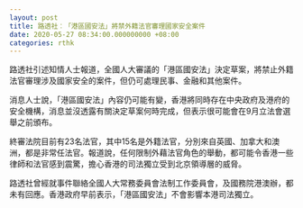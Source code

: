 ```yaml
---
layout: post
title: 路透社︰「港區國安法」將禁外籍法官審理國家安全案件
date: 2020-05-27 08:34:00.000000000 +08:00
categories: rthk
---
```


路透社引述知情人士報道，全國人大審議的「港區國安法」決定草案，將禁止外籍法官審理涉及國家安全的案件，但仍可處理民事、金融和其他案件。

消息人士說，「港區國安法」內容仍可能有變，香港將同時存在中央政府及港府的安全機構，消息並沒透露有關決定草案何時完成，但表示很可能會在9月立法會選舉之前頒布。

終審法院目前有23名法官，其中15名是外籍法官，分別來自英國、加拿大和澳洲，都是非常任法官。報道說，任何限制外藉法官角色的舉動，都可能令香港一些律師和法官感到震驚，擔心香港的司法獨立受到北京領導層的威脅。

路透社曾經就事件聯絡全國人大常務委員會法制工作委員會，及國務院港澳辦，都未有回應。香港政府早前表示，「港區國安法」不會影響本港司法獨立。
